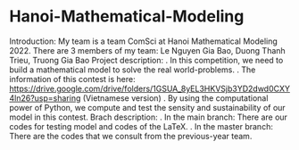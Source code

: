 # Hanoi-Mathematical-Modeling
Introduction: My team is a team ComSci at Hanoi Mathematical Modeling 2022. There are 3 members of my team: Le Nguyen Gia Bao, Duong Thanh Trieu, Truong Gia Bao
Project description:
. In this competition, we need to build a mathematical model to solve the real world-problems. 
. The information of this contest is here: https://drive.google.com/drive/folders/1GSUA_8yEL3HKVSjb3YD2dwd0CXY4ln26?usp=sharing (Vietnamese version)
. By using the computational power of Python, we compute and test the sensity and sustainability of our model in this contest.
Brach description:
. In the main branch: There are our codes for testing model and codes of the LaTeX.
. In the master branch: There are the codes that we consult from the previous-year team.
